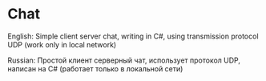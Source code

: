 # Chat
English:
  Simple client server chat, writing in C#, using transmission protocol UDP (work only in local network)

Russian:
  Простой клиент серверный чат, использует протокол UDP, написан на C# (работает только в локальной сети)
